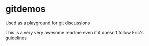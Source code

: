 # gitdemos
Used as a playground for git discussions

This is a very very awesome readme even if it doesn't follow Eric's guidelines